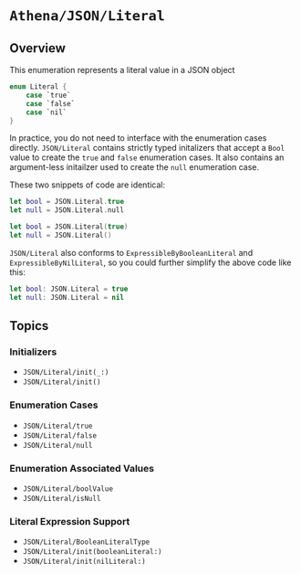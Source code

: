# ``Athena/JSON/Literal``

## Overview

This enumeration represents a literal value in a JSON object

```swift
enum Literal {
    case `true`
    case `false`
    case `nil`
}
```

In practice, you do not need to interface with the enumeration cases directly. ``JSON/Literal`` contains strictly typed initalizers that accept a `Bool` value to create the `true` and `false` enumeration cases. It also contains an argument-less initailzer used to create the `null` enumeration case.

These two snippets of code are identical:

```swift
let bool = JSON.Literal.true
let null = JSON.Literal.null
```

```swift
let bool = JSON.Literal(true)
let null = JSON.Literal()
```

``JSON/Literal`` also conforms to `ExpressibleByBooleanLiteral` and `ExpressibleByNilLiteral`, so you could further simplify the above code like this:

```swift
let bool: JSON.Literal = true
let null: JSON.Literal = nil
```

## Topics

### Initializers

- ``JSON/Literal/init(_:)``
- ``JSON/Literal/init()``

### Enumeration Cases

- ``JSON/Literal/true``
- ``JSON/Literal/false``
- ``JSON/Literal/null``

### Enumeration Associated Values

- ``JSON/Literal/boolValue``
- ``JSON/Literal/isNull``

### Literal Expression Support

- ``JSON/Literal/BooleanLiteralType``
- ``JSON/Literal/init(booleanLiteral:)``
- ``JSON/Literal/init(nilLiteral:)``

